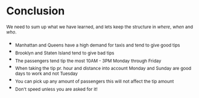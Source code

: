 
# Conclusion 

<sub>We need to sum up what we have learned, and lets keep the structure in *where*, *when* and *who*. </sub>

- <sub>Manhattan and Queens have a high demand for taxis and tend to give good tips</sub>
- <sub>Brooklyn and Staten Island tend to give bad tips</sub>
- <sub>The passengers tend tip the most 10AM - 3PM Monday through Friday </sub>
- <sub>When taking the tip pr. hour and distance into account Monday and Sunday are good days to work and not Tuesday </sub>
- <sub>You can pick up any amount of passengers this will not affect the tip amount </sub>
- <sub>Don't speed unless you are asked for it! </sub>


